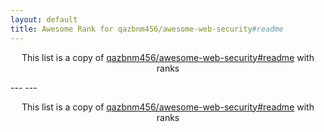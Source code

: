 ```yaml
---
layout: default
title: Awesome Rank for qazbnm456/awesome-web-security#readme
---
```


<p align="center">
	This list is a copy of <a href="https://github.com/qazbnm456/awesome-web-security#readme">qazbnm456/awesome-web-security#readme</a> with ranks
</p>
---
---
<p align="center">
	This list is a copy of <a href="https://github.com/qazbnm456/awesome-web-security#readme">qazbnm456/awesome-web-security#readme</a> with ranks
</p>
